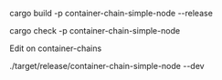cargo build -p container-chain-simple-node --release

cargo check -p container-chain-simple-node

Edit on container-chains


./target/release/container-chain-simple-node --dev



